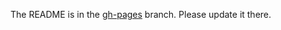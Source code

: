 The README is in the [gh-pages](https://github.com/capitalone/Hygieia/blob/gh-pages/pages/hygieia/collectors/cloud/aws-cloudwatch-collector.md) branch. Please update it there.
